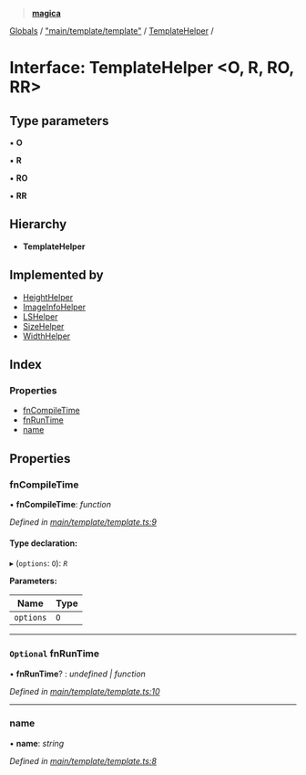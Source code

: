 > **[magica](../README.md)**

[Globals](../README.md) / ["main/template/template"](../modules/_main_template_template_.md) / [TemplateHelper](_main_template_template_.templatehelper.md) /

# Interface: TemplateHelper <**O, R, RO, RR**>

## Type parameters

▪ **O**

▪ **R**

▪ **RO**

▪ **RR**

## Hierarchy

* **TemplateHelper**

## Implemented by

* [HeightHelper](../classes/_main_template_imagehelper_.heighthelper.md)
* [ImageInfoHelper](../classes/_main_template_imagehelper_.imageinfohelper.md)
* [LSHelper](../classes/_main_template_fshelper_.lshelper.md)
* [SizeHelper](../classes/_main_template_imagehelper_.sizehelper.md)
* [WidthHelper](../classes/_main_template_imagehelper_.widthhelper.md)

## Index

### Properties

* [fnCompileTime](_main_template_template_.templatehelper.md#fncompiletime)
* [fnRunTime](_main_template_template_.templatehelper.md#optional-fnruntime)
* [name](_main_template_template_.templatehelper.md#name)

## Properties

###  fnCompileTime

• **fnCompileTime**: *function*

*Defined in [main/template/template.ts:9](https://github.com/cancerberoSgx/magica/blob/1131304/src/main/template/template.ts#L9)*

#### Type declaration:

▸ (`options`: `O`): *`R`*

**Parameters:**

Name | Type |
------ | ------ |
`options` | `O` |

___

### `Optional` fnRunTime

• **fnRunTime**? : *undefined | function*

*Defined in [main/template/template.ts:10](https://github.com/cancerberoSgx/magica/blob/1131304/src/main/template/template.ts#L10)*

___

###  name

• **name**: *string*

*Defined in [main/template/template.ts:8](https://github.com/cancerberoSgx/magica/blob/1131304/src/main/template/template.ts#L8)*